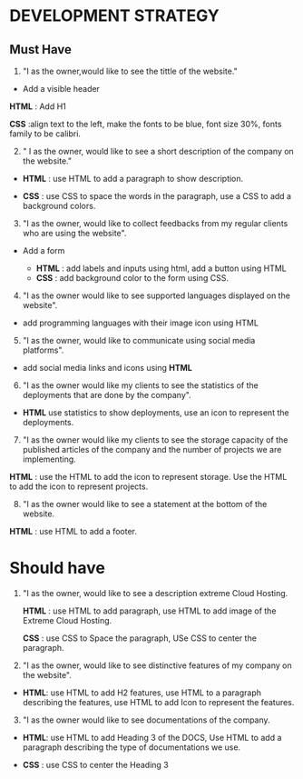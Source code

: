 # DEVELOPMENT STRATEGY

## Must Have

1. "I as the owner,would like to see the tittle of the website."

- Add a visible header

**HTML** : Add H1

**CSS** :align text to the left, make the fonts to be blue, font size 30%, fonts
family to be calibri.

2. " I as the owner, would like to see a short description of the company on the
   website."

- **HTML** : use HTML to add a paragraph to show description.

- **CSS** : use CSS to space the words in the paragraph, use a CSS to add a
  background colors.

3. "I as the owner, would like to collect feedbacks from my regular clients who
   are using the website".

- Add a form

  - **HTML** : add labels and inputs using html, add a button using HTML
  - **CSS** : add background color to the form using CSS.

4. "I as the owner would like to see supported languages displayed on the
   website".

- add programming languages with their image icon using HTML

5. "I as the owner, would like to communicate using social media platforms".

- add social media links and icons using **HTML**

6. "I as the owner would like my clients to see the statistics of the
   deployments that are done by the company".

- **HTML** use statistics to show deployments, use an icon to represent the
  deployments.

7. "I as the owner would like my clients to see the storage capacity of the
   published articles of the company and the number of projects we are
   implementing.

**HTML** : use the HTML to add the icon to represent storage. Use the HTML to
add the icon to represent projects.

8. "I as the owner would like to see a statement at the bottom of the website.

**HTML** : use HTML to add a footer.

# Should have

1. "I as the owner, would like to see a description extreme Cloud Hosting.

   **HTML** : use HTML to add paragraph, use HTML to add image of the Extreme
   Cloud Hosting.

   **CSS** : use CSS to Space the paragraph, USe CSS to center the paragraph.

2. "I as the owner, would like to see distinctive features of my company on the
   website".

- **HTML**: use HTML to add H2 features, use HTML to a paragraph describing the
  features, use HTML to add Icon to represent the features.

3. "I as the owner would like to see documentations of the company.

- **HTML**: use HTML to add Heading 3 of the DOCS, Use HTML to add a paragraph
  describing the type of documentations we use.

- **CSS** : use CSS to center the Heading 3
